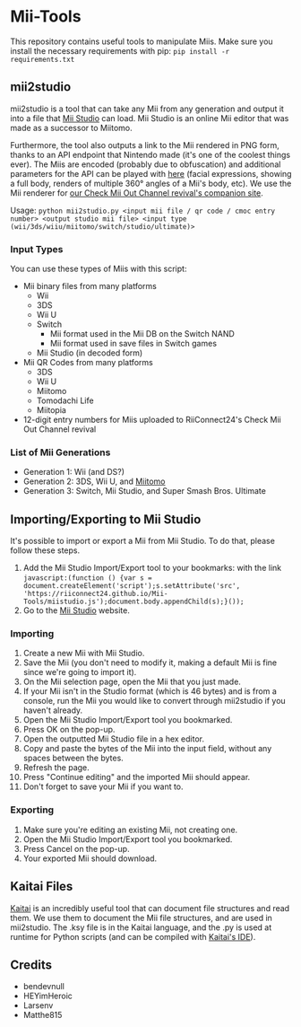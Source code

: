 # Mii-Tools

This repository contains useful tools to manipulate Miis. Make sure you install the necessary requirements with pip: `pip install -r requirements.txt`

## mii2studio

mii2studio is a tool that can take any Mii from any generation and output it into a file that [Mii Studio](https://accounts.nintendo.com/mii_studio) can load. Mii Studio is an online Mii editor that was made as a successor to Miitomo.

Furthermore, the tool also outputs a link to the Mii rendered in PNG form, thanks to an API endpoint that Nintendo made (it's one of the coolest things ever). The Miis are encoded (probably due to obfuscation) and additional parameters for the API can be played with [here](https://pf2m.com/tools/mii/) (facial expressions, showing a full body, renders of multiple 360° angles of a Mii's body, etc). We use the Mii renderer for [our Check Mii Out Channel revival's companion site](https://miicontest.wii.rc24.xyz/).

Usage: `python mii2studio.py <input mii file / qr code / cmoc entry number> <output studio mii file> <input type (wii/3ds/wiiu/miitomo/switch/studio/ultimate)>`

### Input Types

You can use these types of Miis with this script:

* Mii binary files from many platforms
    * Wii
    * 3DS
    * Wii U
    * Switch
        * Mii format used in the Mii DB on the Switch NAND
        * Mii format used in save files in Switch games
    * Mii Studio (in decoded form)
* Mii QR Codes from many platforms
    * 3DS
    * Wii U
    * Miitomo
    * Tomodachi Life
    * Miitopia
* 12-digit entry numbers for Miis uploaded to RiiConnect24's Check Mii Out Channel revival

### List of Mii Generations

* Generation 1: Wii (and DS?)
* Generation 2: 3DS, Wii U, and [Miitomo](https://kaeru.world/projects/kaerutomo)
* Generation 3: Switch, Mii Studio, and Super Smash Bros. Ultimate

## Importing/Exporting to Mii Studio

It's possible to import or export a Mii from Mii Studio. To do that, please follow these steps.

1. Add the Mii Studio Import/Export tool to your bookmarks: with the link `javascript:(function () {var s = document.createElement('script');s.setAttribute('src', 'https://riiconnect24.github.io/Mii-Tools/miistudio.js');document.body.appendChild(s);}());`
1. Go to the [Mii Studio](https://accounts.nintendo.com/mii_studio) website.

### Importing

1. Create a new Mii with Mii Studio.
1. Save the Mii (you don't need to modify it, making a default Mii is fine since we're going to import it).
1. On the Mii selection page, open the Mii that you just made.
1. If your Mii isn't in the Studio format (which is 46 bytes) and is from a console, run the Mii you would like to convert through mii2studio if you haven't already.
1. Open the Mii Studio Import/Export tool you bookmarked.  
1. Press OK on the pop-up.
1. Open the outputted Mii Studio file in a hex editor.
1. Copy and paste the bytes of the Mii into the input field, without any spaces between the bytes.
1. Refresh the page.
1. Press "Continue editing" and the imported Mii should appear.
1. Don't forget to save your Mii if you want to.

### Exporting

1. Make sure you're editing an existing Mii, not creating one.
1. Open the Mii Studio Import/Export tool you bookmarked.
1. Press Cancel on the pop-up.
1. Your exported Mii should download.

## Kaitai Files

[Kaitai](https://kaitai.io/) is an incredibly useful tool that can document file structures and read them. We use them to document the Mii file structures, and are used in mii2studio. The .ksy file is in the Kaitai language, and the .py is used at runtime for Python scripts (and can be compiled with [Kaitai's IDE](https://ide.kaitai.io/)).

## Credits

* bendevnull
* HEYimHeroic
* Larsenv
* Matthe815

